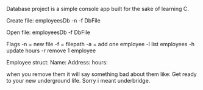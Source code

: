 Database project is a simple console app built for the sake of learning C.

Create file:
employeesDb -n -f DbFile

Open file:
employeesDb -f DbFile

Flags
-n = new file
-f = filepath
-a = add one employee
-l list employees
-h update hours
-r remove 1 employee

Employee struct:
Name:
Address:
hours:

when you remove them it will say something bad about them like:
Get ready to your new underground life. Sorry i meant underbridge.
